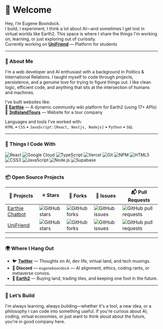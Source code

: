 # 👋 Welcome

Hey, I’m Eugene Boondock.  
I build, I experiment, I think a lot about AI—and sometimes I get lost in virtual worlds like Earth2. This space is where I share the things I'm working on, learning, or just exploring out of curiosity.  
Currently working on [**UniFriend**](https://github.com/EugeneBoondock/unifriend) — Platform for students

---

### 🧠 About Me

I'm a web developer and AI enthusiast with a background in Politics & International Relations. I taught myself to code through projects, persistence, and a genuine love for trying to figure things out. I like clean logic, efficient code, and anything that sits at the intersection of humans and machines.  

I’ve built websites like:  
🔹 [**Earthie**](https://earthie.world) — A dynamic community wiki platform for Earth2 (using 17+ APIs)  
🔹 [**3rdIslandTours**](https://3rdislandtours.com/) — Website for a tour company

Languages and tools I’ve worked with:  
`HTML` • `CSS` • `JavaScript`: `[React, Nextjs, Nodejs]` • `Python` • `SQL`

---

### 🧰 Things I Code With

![React](https://img.shields.io/badge/-React-61DAFB?style=flat-square&logo=react&logoColor=white)
![Google Cloud](https://img.shields.io/badge/-Google%20Cloud-4285F4?style=flat-square&logo=google-cloud&logoColor=white)
![TypeScript](https://img.shields.io/badge/-TypeScript-3178C6?style=flat-square&logo=typescript&logoColor=white)
![Vercel](https://img.shields.io/badge/-Vercel-000000?style=flat-square&logo=vercel&logoColor=white)
![Git](https://img.shields.io/badge/-Git-F05032?style=flat-square&logo=git&logoColor=white)
![NPM](https://img.shields.io/badge/-npm-CB3837?style=flat-square&logo=npm&logoColor=white)
![HTML5](https://img.shields.io/badge/-HTML5-E34F26?style=flat-square&logo=html5&logoColor=white)
![CSS3](https://img.shields.io/badge/-CSS3-1572B6?style=flat-square&logo=css3&logoColor=white)
![JavaScript](https://img.shields.io/badge/-JavaScript-F7DF1E?style=flat-square&logo=javascript&logoColor=black)
![Node.js](https://img.shields.io/badge/-Node.js-339933?style=flat-square&logo=node.js&logoColor=white)
![Supabase](https://img.shields.io/badge/-Supabase-3ECF8E?style=flat-square&logo=supabase&logoColor=white)

---

### 📦 Open Source Projects

| 📌 Projects | ⭐ Stars | 🍴 Forks | 🐞 Issues | 📬 Pull Requests |
|------------|---------|----------|-----------|------------------|
| [Earthie Chatbot](https://github.com/EugeneBoondock/earthie-chatbot) | ![GitHub stars](https://img.shields.io/github/stars/EugeneBoondock/earthie-chatbot?style=social) | ![GitHub forks](https://img.shields.io/github/forks/EugeneBoondock/earthie-chatbot?style=social) | ![GitHub issues](https://img.shields.io/github/issues/EugeneBoondock/earthie-chatbot) | ![GitHub pull requests](https://img.shields.io/github/issues-pr/EugeneBoondock/earthie-chatbot) |
| [UniFriend](https://github.com/EugeneBoondock/unifriend) | ![GitHub stars](https://img.shields.io/github/stars/EugeneBoondock/unifriend?style=social) | ![GitHub forks](https://img.shields.io/github/forks/EugeneBoondock/unifriend?style=social) | ![GitHub issues](https://img.shields.io/github/issues/EugeneBoondock/unifriend) | ![GitHub pull requests](https://img.shields.io/github/issues-pr/EugeneBoondock/unifriend) |

---

### 🌍 Where I Hang Out

* 🐦 [**Twitter**](https://twitter.com/eugeneboondock) — Thoughts on AI, dev life, virtual land, and tech musings.  
* 💬 **Discord** — `eugeneboondock` — AI alignment, ethics, coding rants, or metaverse convos.  
* 🧱 [**Earth2**](https://app.earth2.io/#profile/8d887d79-5fd5-49ed-a14d-32f09d32d180/properties) — Buying land, trading tiles, and keeping one foot in the future.

---

### 🚀 Let’s Build

I'm always learning, always building—whether it's a tool, a new idea, or a philosophy I can code into something useful. If you're curious about AI, coding, virtual economies, or just want to think aloud about the future, you're in good company here.
